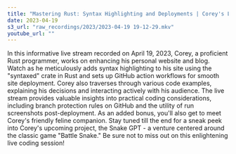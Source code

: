```yaml
---
title: "Mastering Rust: Syntax Highlighting and Deployments | Corey's Live Coding Session"
date: 2023-04-19
s3_url: "raw_recordings/2023/2023-04-19 19-12-29.mkv"
youtube_url: ""
---
```



In this informative live stream recorded on April 19, 2023, Corey, a proficient Rust programmer, works on enhancing his personal website and blog. Watch as he meticulously adds syntax highlighting to his site using the "syntaxed" crate in Rust and sets up GitHub action workflows for smooth site deployment. Corey also traverses through various code examples, explaining his decisions and interacting actively with his audience. The live stream provides valuable insights into practical coding considerations, including branch protection rules on GitHub and the utility of run screenshots post-deployment. As an added bonus, you'll also get to meet Corey's friendly feline companion. Stay tuned till the end for a sneak peek into Corey's upcoming project, the Snake GPT - a venture centered around the classic game "Battle Snake." Be sure not to miss out on this enlightening live coding session!
